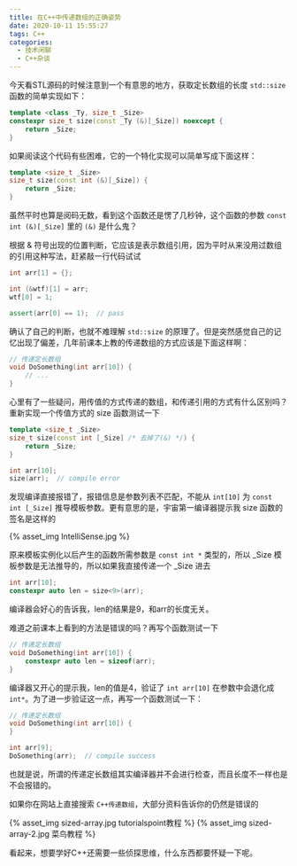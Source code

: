```yaml
---
title: 在C++中传递数组的正确姿势
date: 2020-10-11 15:55:27
tags: C++
categories:
  - 技术闲聊
  - C++杂谈
---
```


今天看STL源码的时候注意到一个有意思的地方，获取定长数组的长度 `std::size` 函数的简单实现如下：

```cpp
template <class _Ty, size_t _Size>
constexpr size_t size(const _Ty (&)[_Size]) noexcept {
    return _Size;
}
```

如果阅读这个代码有些困难，它的一个特化实现可以简单写成下面这样：

```cpp
template <size_t _Size>
size_t size(const int (&)[_Size]) {
    return _Size;
}
```

虽然平时也算是阅码无数，看到这个函数还是愣了几秒钟，这个函数的参数 `const int (&)[_Size]` 里的 `(&)` 是什么鬼？

<!-- more -->

根据 & 符号出现的位置判断，它应该是表示数组引用，因为平时从来没用过数组的引用这种写法，赶紧敲一行代码试试

```cpp
int arr[1] = {};

int (&wtf)[1] = arr;
wtf[0] = 1;

assert(arr[0] == 1);  // pass
```

确认了自己的判断，也就不难理解 `std::size` 的原理了。但是突然感觉自己的记忆出现了偏差，几年前课本上教的传递数组的方式应该是下面这样啊：

```cpp
// 传递定长数组
void DoSomething(int arr[10]) {
    // ...
}
```

心里有了一些疑问，用传值的方式传递的数组，和传递引用的方式有什么区别吗？重新实现一个传值方式的 size 函数测试一下

```cpp
template <size_t _Size>
size_t size(const int [_Size] /* 去掉了(&) */) {
    return _Size;
}

int arr[10];
size(arr);  // compile error
```

发现编译直接报错了，报错信息是参数列表不匹配，不能从 `int[10]` 为 `const int [_Size]` 推导模板参数。更有意思的是，宇宙第一编译器提示我 size 函数的签名是这样的

{% asset_img IntelliSense.jpg %}

原来模板实例化以后产生的函数所需参数是 `const int *` 类型的，所以 _Size 模板参数是无法推导的，所以如果我直接传递一个 _Size 进去

```cpp
int arr[10];
constexpr auto len = size<9>(arr);
```

编译器会好心的告诉我，len的结果是9，和arr的长度无关。

难道之前课本上看到的方法是错误的吗？再写个函数测试一下

```cpp
// 传递定长数组
void DoSomething(int arr[10]) {
    constexpr auto len = sizeof(arr);
}
```

编译器又开心的提示我，len的值是4，验证了 `int arr[10]` 在参数中会退化成 `int*`。为了进一步验证这一点，再写一个函数测试一下：

```cpp
// 传递定长数组
void DoSomething(int arr[10]) {
}

int arr[9];
DoSomething(arr);  // compile success
```

也就是说，所谓的传递定长数组其实编译器并不会进行检查，而且长度不一样也是不会报错的。

如果你在网站上直接搜索 `C++传递数组`，大部分资料告诉你的仍然是错误的

{% asset_img sized-array.jpg tutorialspoint教程 %}
{% asset_img sized-array-2.jpg 菜鸟教程 %}

看起来，想要学好C++还需要一些侦探思维，什么东西都要怀疑一下呢。

